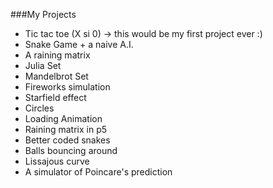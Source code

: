 ###My Projects

* Tic tac toe (X si 0) -> this would be my first project ever :)
* Snake Game + a naive A.I.
* A raining matrix
* Julia Set
* Mandelbrot Set
* Fireworks simulation
* Starfield effect
* Circles
* Loading Animation
* Raining matrix in p5
* Better coded snakes
* Balls bouncing around
* Lissajous curve
* A simulator of Poincare's prediction

